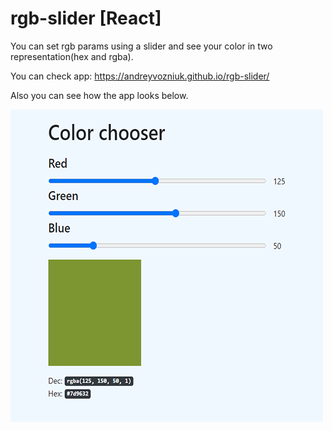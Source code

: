 # rgb-slider [React]

You can set rgb params using a slider and see your color in two representation(hex and rgba).

You can check app: https://andreyvozniuk.github.io/rgb-slider/

Also you can see how the app looks below.

![app picture](img/picture-app.png)
